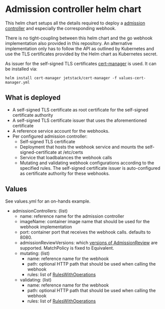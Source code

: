 # Admission controller helm chart
This helm chart setups all the details required to deploy a [admission controller](https://kubernetes.io/docs/reference/access-authn-authz/extensible-admission-controllers/) and especially the corresponding webhook. 

There is no tight-coupling between this helm chart and the go webhook implementation also provided in this repository. An alternative implementation only has to follow the API as outlined by Kubernetes and use the TLS certificates provided by the Helm chart as Kubernetes secret.

As issuer for the self-signed TLS certificates [cert-manager](https://cert-manager.io/) is used. It can be installed via:
```
helm install cert-manager jetstack/cert-manager -f values-cert-manager.yml
```


## What is deployed
* A self-signed TLS certificate as root certificate for the self-signed certificate authority
* A self-signed TLS certificate issuer that uses the aforementioned certificate
* A reference service account for the webhooks.
* Per configured admission controller:
  * Self-signed TLS certificate
  * Deployment that hosts the webhook service and mounts the self-signed-certificate at /etc/certs
  * Service that loadbalances the webhook calls
  * Mutating and validating webhook configurations according to the specified rules. The self-signed certificate issuer is auto-configured as certificate authority for these webhooks.

## Values
See values.yml for an on-hands example.
* admissionControllers: (list)
  * name: reference name for the admission controller
  * imageName: container image name that should be used for the webhook implementation
  * port: container port that receives the webhook calls. defaults to 8080.
  * admissionReviewVersions: which [versions of AdmissionReview](https://pkg.go.dev/k8s.io/api/admission) are supported. MatchPolicy is fixed to Equivalent.
  * mutating: (list)
    * name: reference name for the webhook
    * path: optional HTTP path that should be used when calling the webhook
    * rules: list of [RulesWithOperations](https://kubernetes.io/docs/reference/generated/kubernetes-api/v1.19/#rulewithoperations-v1-admissionregistration-k8s-io)
  * validating: (list)
    * name: reference name for the webhook
    * path: optional HTTP path that should be used when calling the webhook
    * rules: list of [RulesWithOperations](https://kubernetes.io/docs/reference/generated/kubernetes-api/v1.19/#rulewithoperations-v1-admissionregistration-k8s-io)